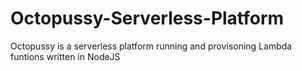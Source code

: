 # Octopussy-Serverless-Platform
Octopussy is a serverless platform running and provisoning Lambda funtions written in NodeJS
